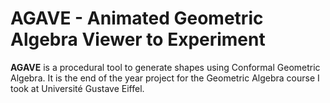 # AGAVE - Animated Geometric Algebra Viewer to Experiment

**AGAVE** is a procedural tool to generate shapes using Conformal Geometric Algebra. It is the end of the year project for the Geometric Algebra course I took at Université Gustave Eiffel.

